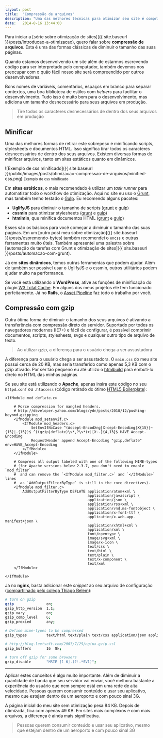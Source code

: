 ```yaml
---
layout: post
title:  "Compressão de arquivos"
description: "Uma das melhores técnicas para otimizar seu site é comprimir seus arquivos e utilizar gzip"
date:   2014-8-16 13:44:00
---
```


Para iniciar a [série sobre otimização de sites]({{ site.baseurl }}/posts/introducao-a-otimizacao), quero falar sobre **compressão de arquivos**. Esta é uma das formas clássicas de diminuir o tamanho das suas páginas.

<!--more-->

Quando estamos desenvolvendo um site além de estarmos escrevendo código para ser interpretado pelo computador, também devemos nos preocupar com o quão fácil nosso site será compreendido por outros desenvolvedores.

Bons nomes de variáveis, comentários, espaços em branco para separar contextos, uma boa biblioteca de estilos com *helpers* para facilitar o desenvolvimento. Tudo isso é muito bom para o desenvolvimento, mas adiciona um tamanho desnecessário para seus arquivos em produção.

<blockquote class="pullquote">Tire todos os caracteres desnecessários de dentro dos seus arquivos em produção</blockquote>

## Minificar

Uma das melhores formas de retirar este sobrepeso é minificando scripts, stylesheets e documentos HTML. Isso significa tirar todos os caracteres desnecessários de dentro dos seus arquivos. Existem diversas formas de minificar arquivos, tanto em sites estáticos quanto em dinâmicos.

![Exemplo de css minificado]({{ site.baseurl }}/public/images/posts/otimizacao-compressao-de-arquivos/minified-css.png)
<small>Exemplo de css minificado</small>

Em **sites estáticos**, o mais recomendado é utilizar um *task runner* para automatizar todo o workflow de otimização. Aqui no site eu uso o [Grunt](http://gruntjs.com), mas também tenho testado o [Gulp](http://gulpjs.com). Eu recomendo alguns pacotes:

- **UglifyJS** para diminuir o tamanho de scripts ([grunt](https://github.com/gruntjs/grunt-contrib-uglify) e [gulp](https://github.com/terinjokes/gulp-uglify))
- **cssmin** para otimizar stylesheets ([grunt](https://www.npmjs.org/package/grunt-contrib-cssmin) e [gulp](https://github.com/chilijung/gulp-cssmin))
- **htmlmin**, que minifica documentos HTML ([grunt](https://github.com/gruntjs/grunt-contrib-htmlmin) e [gulp](https://github.com/jonschlinkert/gulp-htmlmin))

Esses são os básicos para você começar a diminuir o tamanho das suas páginas. Em um [outro post meu sobre otimização]({{ site.baseurl }}/posts/espremendo-bytes) também recomendei o `uncss` e outras ferramentas muito úteis. Também apresentei uma palestra sobre [automação de tarefas com Grunt e otimização de sites]({{ site.baseurl }}/posts/automacao-com-grunt).

Já em **sites dinâmicos**, temos outras ferramentas que podem ajudar. Além de também ser possível usar o UglifyJS e o cssmin, outros utilitários podem ajudar muito na performance.

Se você está utilizando o **WordPress**, ative as funções de minificação do plugin [W3 Total Cache](https://wordpress.org/plugins/w3-total-cache/). Em alguns dos meus projetos ele tem funcionado perfeitamente. Já no **Rails**, o [Asset Pipeline](http://guides.rubyonrails.org/asset_pipeline.html) faz todo o trabalho por você.

## Compressão com gzip

Outra ótima forma de diminuir o tamanho dos seus arquivos é ativando a transferência com compressão direto do servidor. Suportado por todos os navegadores modernos (IE7+) e fácil de configurar, é possível comprimir documentos, scripts, stylesheets, svgs e qualquer outro tipo de arquivo de texto.

<blockquote class="pullquote">Ao utilizar gzip, a diferença para o usuário chega a ser assustadora</blockquote>

A diferença para o usuário chega a ser assustadora. O `main.css` do meu site possui cerca de 20 KB, mas seria transferido como apenas 5,3 KB com o gzip ativado. Por ser tão pequeno eu até utilizo o [htmlbuild](https://github.com/spatools/grunt-html-build) para embutí-lo direto no HTML das minhas páginas.

Se seu site está utilizando o **Apache**, apenas insira este código no seu `httpd.conf` ou `.htaccess` (código retirado do ótimo [HTML5 Boilerplate](https://github.com/h5bp/html5-boilerplate)):

```apacheconf
<IfModule mod_deflate.c>

    # Force compression for mangled headers.
    # http://developer.yahoo.com/blogs/ydn/posts/2010/12/pushing-beyond-gzipping
    <IfModule mod_setenvif.c>
        <IfModule mod_headers.c>
            SetEnvIfNoCase ^(Accept-EncodXng|X-cept-Encoding|X{15}|~{15}|-{15})$ ^((gzip|deflate)\s*,?\s*)+|[X~-]{4,13}$ HAVE_Accept-Encoding
            RequestHeader append Accept-Encoding "gzip,deflate" env=HAVE_Accept-Encoding
        </IfModule>
    </IfModule>

    # Compress all output labeled with one of the following MIME-types
    # (for Apache versions below 2.3.7, you don't need to enable `mod_filter`
    #  and can remove the `<IfModule mod_filter.c>` and `</IfModule>` lines
    #  as `AddOutputFilterByType` is still in the core directives).
    <IfModule mod_filter.c>
        AddOutputFilterByType DEFLATE application/atom+xml \
                                      application/javascript \
                                      application/json \
                                      application/rss+xml \
                                      application/vnd.ms-fontobject \
                                      application/x-font-ttf \
                                      application/x-web-app-manifest+json \
                                      application/xhtml+xml \
                                      application/xml \
                                      font/opentype \
                                      image/svg+xml \
                                      image/x-icon \
                                      text/css \
                                      text/html \
                                      text/plain \
                                      text/x-component \
                                      text/xml
    </IfModule>

</IfModule>
```

Já no **nginx**, basta adicionar este *snippet* ao seu arquivo de configuração ([compartilhado pelo colega Thiago Belem](http://blog.thiagobelem.net/habilitando-gzip-em-servidores-nginx/)):

```bash
# turn on gzip
gzip               on;
gzip_http_version  1.1;
gzip_vary          on;
gzip_comp_level    6;
gzip_proxied       any;

# Define mime-types to be compressed
gzip_types         text/html text/plain text/css application/json application/x-javascript text/xml application/xml application/xml+rss text/javascript;

# http://blog.leetsoft.com/2007/7/25/nginx-gzip-ssl
gzip_buffers       16  8k;

# turn off gzip for some browsers
gzip_disable       "MSIE [1-6].(?!.*SV1)";
```

***

Aplicar estes conceitos é algo muito importante. Além de diminuir a quantidade de banda que seu servidor vai enviar, você melhora bastante a experiência do usuário que nem sempre está em uma rede de alta velocidade. Pessoas querem consumir conteúdo e usar seu aplicativo, mesmo que estejam dentro de um aeroporto e com pouco sinal 3G.

A página inicial do meu site sem otimização pesa 84 KB. Depois de otimizada, fica com apenas 49 KB. Em sites mais complexos e com mais arquivos, a diferença é ainda mais significativa.

<blockquote class="pullquote">Pessoas querem consumir conteúdo e usar seu aplicativo, mesmo que estejam dentro de um aeroporto e com pouco sinal 3G</blockquote>
